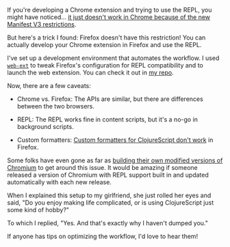 If you're developing a Chrome extension and trying to use the REPL, you might have noticed... [it just doesn't work in Chrome because of the new Manifest V3 restrictions](https://github.com/thheller/shadow-cljs/issues/902).

But here's a trick I found: Firefox doesn't have this restriction! You can actually develop your Chrome extension in Firefox and use the REPL.

I've set up a development environment that automates the workflow. I used [`web-ext`](https://github.com/mozilla/web-ext) to tweak Firefox's configuration for REPL compatibility and to launch the web extension. You can check it out in [my repo](https://github.com/8ta4/quest).

Now, there are a few caveats:

- Chrome vs. Firefox: The APIs are similar, but there are differences between the two browsers.

- REPL: The REPL works fine in content scripts, but it's a no-go in background scripts.

- Custom formatters: [Custom formatters for ClojureScript don't work](https://github.com/binaryage/cljs-devtools/issues/71) in Firefox.

Some folks have even gone as far as [building their own modified versions of Chromium](https://github.com/thheller/shadow-cljs/issues/902#issuecomment-1726334026) to get around this issue. It would be amazing if someone released a version of Chromium with REPL support built in and updated automatically with each new release.

When I explained this setup to my girlfriend, she just rolled her eyes and said, "Do you enjoy making life complicated, or is using ClojureScript just some kind of hobby?"

To which I replied, "Yes. And that's exactly why I haven't dumped you."

If anyone has tips on optimizing the workflow, I'd love to hear them!
